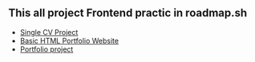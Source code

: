 ## This all project Frontend practic in roadmap.sh
  - [Single CV Project](https://roadmap.sh/projects/single-page-cv)
  - [Basic HTML Portfolio Website](https://roadmap.sh/projects/basic-html-website)
  - [Portfolio project](https://roadmap.sh/projects/portfolio-website)
